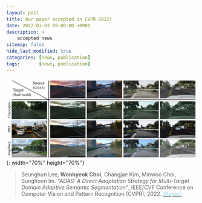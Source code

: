 ```yaml
---
layout: post
title: Our paper accepted in CVPR 2022!
date: 2022-03-03 09:00:00 +0900
description: >
    accepted news
sitemap: false
hide_last_modified: true
categories: [news, publication]
tags:       [news, publication]
---
```


![adas](/assets/img/publication/cvpr22.png){: width="70%" height="70%"}

>Seunghun Lee, __Wonhyeok Choi__, Changjae Kim, Minwoo Choi, Sunghoon Im. _“ADAS: A Direct Adaptation Strategy for Multi-Target Domain Adaptive Semantic Segmentation”_, IEEE/CVF Conference on Computer Vision and Pattern Recognition (CVPR), 2022.
[<span style='color: skyblue'>[Paper]</span>](https://openaccess.thecvf.com/content/CVPR2022/html/Lee_ADAS_A_Direct_Adaptation_Strategy_for_Multi-Target_Domain_Adaptive_Semantic_CVPR_2022_paper.html)
